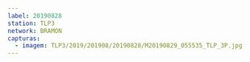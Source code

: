 ```yaml
---
label: 20190828
station: TLP3
network: BRAMON
capturas:
  - imagem: TLP3/2019/201908/20190828/M20190829_055535_TLP_3P.jpg
---
```

